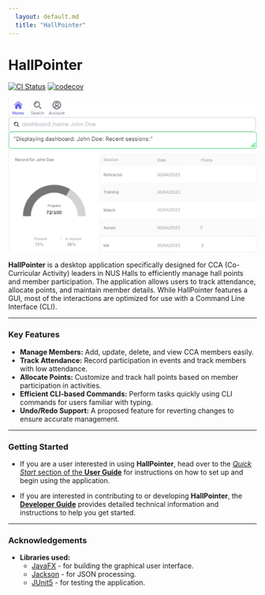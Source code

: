 ```yaml
---
  layout: default.md
  title: "HallPointer"
---
```


# HallPointer

[![CI Status](https://github.com/AY2425S1-CS2103T-W14-3/tp/actions/workflows/gradle.yml/badge.svg)](https://github.com/AY2425S1-CS2103T-W14-3/tp/actions/workflows/gradle.yml)
[![codecov](https://codecov.io/gh/ay2425s1-cs2103t-w14-3/tp/branch/master/graph/badge.svg)](https://codecov.io/gh/ay2425s1-cs2103t-w14-3/tp)

![Ui](images/Ui.png)

**HallPointer** is a desktop application specifically designed for CCA (Co-Curricular Activity) leaders in NUS Halls to efficiently manage hall points and member participation. The application allows users to track attendance, allocate points, and maintain member details. While HallPointer features a GUI, most of the interactions are optimized for use with a Command Line Interface (CLI).

---

### Key Features

- **Manage Members:** Add, update, delete, and view CCA members easily.
- **Track Attendance:** Record participation in events and track members with low attendance.
- **Allocate Points:** Customize and track hall points based on member participation in activities.
- **Efficient CLI-based Commands:** Perform tasks quickly using CLI commands for users familiar with typing.
- **Undo/Redo Support:** A proposed feature for reverting changes to ensure accurate management.

---

### Getting Started

- If you are a user interested in using **HallPointer**, head over to the [_Quick Start_ section of the **User Guide**](UserGuide.md#quick-start) for instructions on how to set up and begin using the application.

- If you are interested in contributing to or developing **HallPointer**, the [**Developer Guide**](DeveloperGuide.md) provides detailed technical information and instructions to help you get started.

---

### Acknowledgements

- **Libraries used:**
  - [JavaFX](https://openjfx.io/) - for building the graphical user interface.
  - [Jackson](https://github.com/FasterXML/jackson) - for JSON processing.
  - [JUnit5](https://github.com/junit-team/junit5) - for testing the application.
